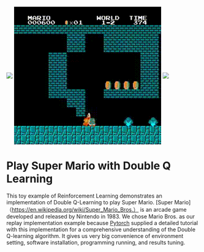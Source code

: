 <kbd><img src='results/world_1_1.gif' align="center" width=384/></kbd>
<kbd><img src='results/world_1_2.gif' align="center" width=384/></kbd>
<kbd><img src='results/world_2_3.gif' align="center" width=384/></kbd>
# Play Super Mario with Double Q Learning
This toy example of Reinforcement Learning demonstrates an implementation of Double Q-Learning to play Super Mario. [Super Mario]（https://en.wikipedia.org/wiki/Super_Mario_Bros.） is an arcade game developed and released by Nintendo in 1983. We chose Mario Bros. as our replay implementation example because [Pytorch](https://pytorch.org/tutorials/intermediate/mario_rl_tutorial.html) supplied a detailed tutorial with this implementation for a comprehensive understanding of the Double Q-learning algorithm. It gives us very big convenience of environment setting, software installation, programming running, and results tuning.
## 
